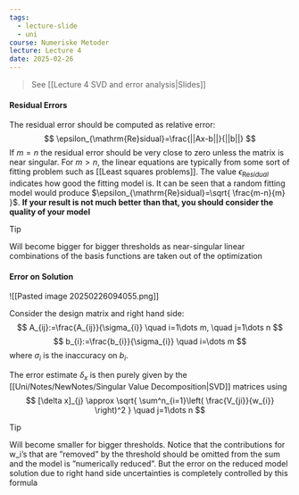 ```yaml
---
tags:
  - lecture-slide
  - uni
course: Numeriske Metoder
lecture: Lecture 4
date: 2025-02-26
---
```

> See [[Lecture 4 SVD and error analysis|Slides]]

#### Residual Errors
The residual error should be computed as relative error:
$$
\epsilon_{\mathrm{Re}sidual}=\frac{||Ax-b||}{||b||}
$$
If $m=n$ the residual error should be very close to zero unless the matrix is near singular. For $m>n$, the linear equations are typically from some sort of fitting problem such as [[Least squares problems]]. The value $\epsilon_{\mathrm{Re}sidual}$ indicates how good the fitting model is. It can be seen that a random fitting model would produce $\epsilon_{\mathrm{Re}sidual}=\sqrt{ \frac{m-n}{m} }$. **If your result is not much better than that, you should consider the quality of your model**
>[!Tip]
>Will become bigger for bigger thresholds as near-singular linear combinations of the basis functions are taken out of the optimization

#### Error on Solution
![[Pasted image 20250226094055.png]]

Consider the design matrix and right hand side:
$$
A_{ij}:=\frac{A_{ij}}{\sigma_{i}} \quad i=1\dots m, \quad j=1\dots n
$$
$$
b_{i}:=\frac{b_{i}}{\sigma_{i}} \quad i=\dots m
$$
where $\sigma_{i}$ is the inaccuracy on $b_{i}$.

The error estimate $\delta_{x}$ is then purely given by the [[Uni/Notes/NewNotes/Singular Value Decomposition|SVD]] matrices using
$$
[\delta x]_{j} \approx \sqrt{ \sum^n_{i=1}\left( \frac{V_{ji}}{w_{i}} \right)^2 } \quad j=1\dots n
$$
>[!Tip] 
>Will become smaller for bigger thresholds. Notice that the contributions for w_i’s that are ”removed” by the threshold should be omitted from the sum and the model is ”numerically reduced”. But the error on the reduced model solution due to right hand side uncertainties is completely controlled by this formula


#### 